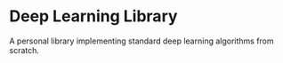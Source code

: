 # Deep Learning Library

A personal library implementing standard deep learning algorithms from scratch. 
